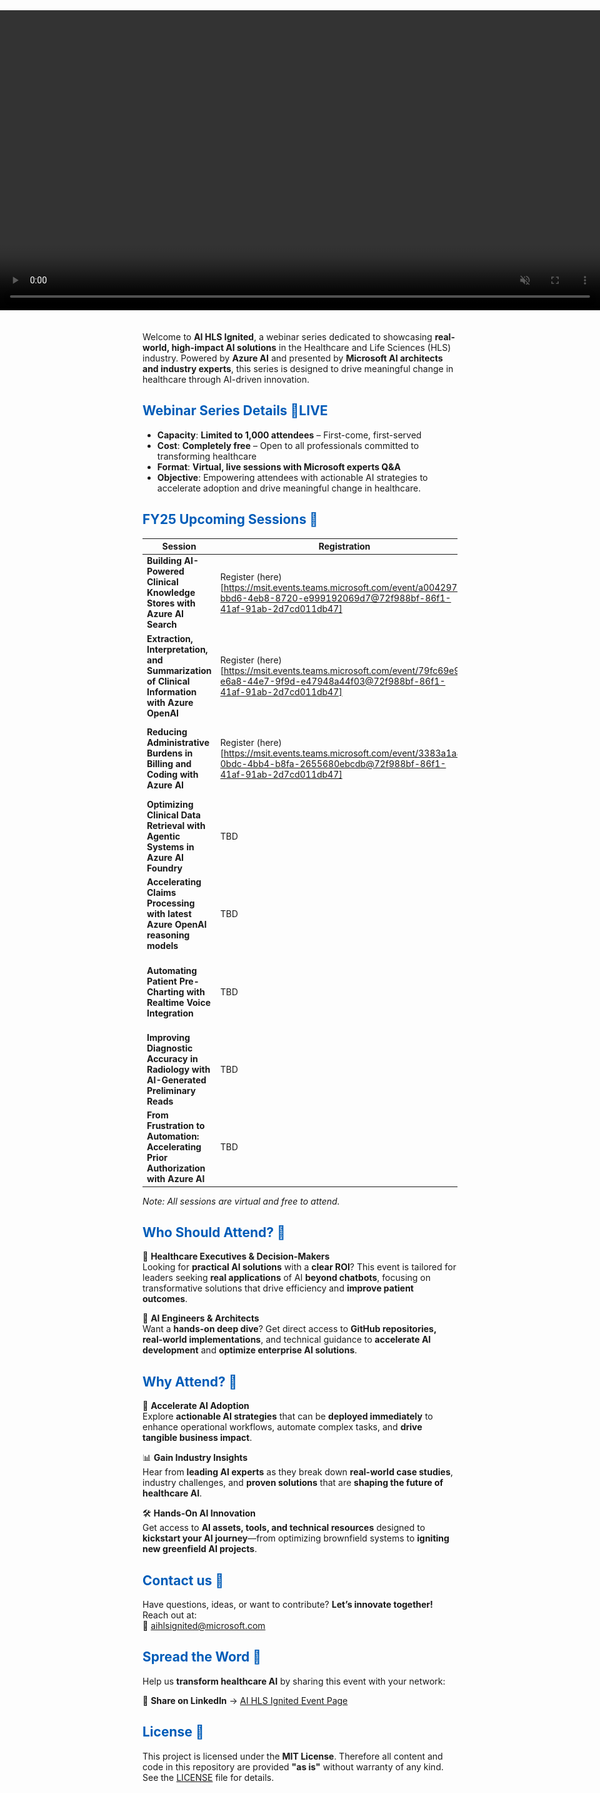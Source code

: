 <!-- Attempt to force the banner to span the entire browser width -->
<div style="
  position: relative;
  left: 50%;
  right: 50%;
  margin-left: -50vw;
  margin-right: -50vw;
  width: 100vw;
  max-width: 100vw;
  overflow: hidden;
  text-align: center;
">
  <video autoplay muted loop playsinline style="width:100%; height:auto;">
    <source src="assets/videos/AI_HLS_Ignited.mp4" type="video/mp4">
    <!-- Fallback image if video is not supported -->
    <img src="assets/images/AI_HLS_Ignited.jpg" alt="AI HLS Ignited Banner">
  </video>
</div>

<br>

Welcome to **AI HLS Ignited**, a webinar series dedicated to showcasing **real-world, high-impact AI solutions** in the Healthcare and Life Sciences (HLS) industry. Powered by **Azure AI** and presented by **Microsoft AI architects and industry experts**, this series is designed to drive meaningful change in healthcare through AI-driven innovation.

## <span style="color:#005cb8;">Webinar Series Details 🛑LIVE </span>

- **Capacity**: **Limited to 1,000 attendees** – First-come, first-served  
- **Cost**: **Completely free** – Open to all professionals committed to transforming healthcare  
- **Format**: **Virtual, live sessions with Microsoft experts Q&A**  
- **Objective**: Empowering attendees with actionable AI strategies to accelerate adoption and drive meaningful change in healthcare.

## <span style="color:#005cb8;">FY25 Upcoming Sessions 📅</span>

| **Session** | **Registration** | **Time** |
|-------------|------------------|----------|
| **Building AI-Powered Clinical Knowledge Stores with Azure AI Search** | Register (here)[https://msit.events.teams.microsoft.com/event/a0042974-bbd6-4eb8-8720-e999192069d7@72f988bf-86f1-41af-91ab-2d7cd011db47] | Friday, March 14th \| 11:00 AM – 12:00 PM PST \| 1:00 PM – 2:00 PM CT |
| **Extraction, Interpretation, and Summarization of Clinical Information with Azure OpenAI** | Register (here)[https://msit.events.teams.microsoft.com/event/79fc69e9-e6a8-44e7-9f9d-e47948a44f03@72f988bf-86f1-41af-91ab-2d7cd011db47] | Wednesday, March 26th \| 11:00 AM – 12:00 PM PST \| 1:00 PM – 2:00 PM CT |
| **Reducing Administrative Burdens in Billing and Coding with Azure AI** | Register (here)[https://msit.events.teams.microsoft.com/event/3383a1a8-0bdc-4bb4-b8fa-2655680ebcdb@72f988bf-86f1-41af-91ab-2d7cd011db47] | Wednesday, April 9th \| 11:00 AM – 12:00 PM PST \| 1:00 PM – 2:00 PM CT |
| **Optimizing Clinical Data Retrieval with Agentic Systems in Azure AI Foundry** | TBD | Wednesday, April 23rd \| 11:00 AM – 12:00 PM PST \| 1:00 PM – 2:00 PM CT |
| **Accelerating Claims Processing with latest Azure OpenAI reasoning models** | TBD | Wednesday, May 14th \| 11:00 AM – 12:00 PM PST \| 1:00 PM – 2:00 PM CT |
| **Automating Patient Pre-Charting with Realtime Voice Integration** | TBD | Wednesday, May 21st \| 11:00 AM – 12:00 PM PST \| 1:00 PM – 2:00 PM CT |
| **Improving Diagnostic Accuracy in Radiology with AI-Generated Preliminary Reads** | TBD | Wednesday, June 4th \| 11:00 AM – 12:00 PM PST \| 1:00 PM – 2:00 PM CT |
| **From Frustration to Automation: Accelerating Prior Authorization with Azure AI** | TBD | Wednesday, June 18th \| 11:00 AM – 12:00 PM PST \| 1:00 PM – 2:00 PM CT |

*Note: All sessions are virtual and free to attend.*

## <span style="color:#005cb8;">Who Should Attend? 🎯</span>

🔹 **Healthcare Executives & Decision-Makers**  
Looking for **practical AI solutions** with a **clear ROI**? This event is tailored for leaders seeking **real applications** of AI **beyond chatbots**, focusing on transformative solutions that drive efficiency and **improve patient outcomes**.

🔹 **AI Engineers & Architects**  
Want a **hands-on deep dive**? Get direct access to **GitHub repositories, real-world implementations**, and technical guidance to **accelerate AI development** and **optimize enterprise AI solutions**.

## <span style="color:#005cb8;">Why Attend? 🌟</span>

🚀 **Accelerate AI Adoption**  
Explore **actionable AI strategies** that can be **deployed immediately** to enhance operational workflows, automate complex tasks, and **drive tangible business impact**.

📊 **Gain Industry Insights**  
Hear from **leading AI experts** as they break down **real-world case studies**, industry challenges, and **proven solutions** that are **shaping the future of healthcare AI**.

🛠 **Hands-On AI Innovation**  
Get access to **AI assets, tools, and technical resources** designed to **kickstart your AI journey**—from optimizing brownfield systems to **igniting new greenfield AI projects**.

## <span style="color:#005cb8;">Contact us 🤝</span>

Have questions, ideas, or want to contribute? **Let’s innovate together!** Reach out at:  
📩 [aihlsignited@microsoft.com](mailto:aihlsignited@microsoft.com)  

## <span style="color:#005cb8;">Spread the Word 📣</span>

Help us **transform healthcare AI** by sharing this event with your network:

🔹 **Share on LinkedIn** → [AI HLS Ignited Event Page](https://www.linkedin.com/events/ai-hls-ignited)

## <span style="color:#005cb8;">License 📄</span>

This project is licensed under the **MIT License**. Therefore all content and code in this repository are provided **"as is"** without warranty of any kind. See the [LICENSE](LICENSE) file for details. 